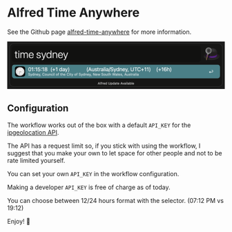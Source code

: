 # Alfred Time Anywhere

See the Github page [alfred-time-anywhere](https://github.com/juanborre/alfred-time-anywhere) for more information.

![Alfred Time Anywhere img](./media/alfred-time-anywhere.png)



## Configuration

The workflow works out of the box with a default `API_KEY` for the [ipgeolocation API](https://ipgeolocation.io/).

The API has a request limit so, if you stick with using the workflow, I suggest that you make your own to let space for other people and not to be rate limited yourself.

You can set your own `API_KEY` in the workflow configuration.

Making a developer `API_KEY` is free of charge as of today.

You can choose between 12/24 hours format with the selector. (07:12 PM vs 19:12)

Enjoy! 👋